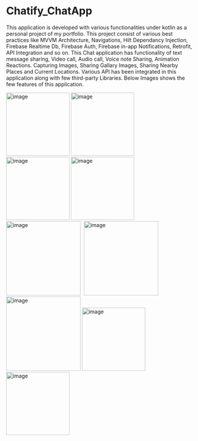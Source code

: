 # Chatify_ChatApp

This application is developed with various functionalities under kotlin as a personal project of my portfolio. 
This project consist of various best practices like MVVM Architecture, Navigations, Hilt Dependancy Injection, Firebase Realtime Db, Firebase Auth, Firebase in-app Notifications, Retrofit, API Integration and so on.
This Chat application has functionality of text message sharing, Video call, Audio call, Voice note Sharing, Animation Reactions. Capturing Images, Sharing Gallary Images, Sharing Nearby Places and Current Locations.
Various API has been integrated in this application along with few third-party Libraries. 
Below Images shows the few features of this application.

<img width="170" alt="image" src="https://user-images.githubusercontent.com/114451935/235498038-abbf331e-187b-4d53-8784-b573757cb653.png">
<img width="170" alt="image" src="https://user-images.githubusercontent.com/114451935/235498106-0d659094-0452-4d18-88fb-2c21f655c05e.png">
<img width="170" alt="image" src="https://user-images.githubusercontent.com/114451935/235498147-f825d2bc-b85b-41e6-9a4d-1553b6436e92.png">
<img width="170" alt="image" src="https://user-images.githubusercontent.com/114451935/235498173-ea102160-3ad2-4ba0-beb8-d2971c7dc436.png">
<img width="200" alt="image" src="https://user-images.githubusercontent.com/114451935/235498296-3c2167eb-ce7e-4dce-91fa-3ac094c62275.png">
<img width="1" alt="image" src="https://user-images.githubusercontent.com/114451935/235498364-38bec592-0ab5-4478-8261-82f6e919b19f.png">

<img width="200" alt="image" src="https://user-images.githubusercontent.com/114451935/235498234-15aac900-d0ac-4caa-8049-f762348c3816.png">
<img width="200" alt="image" src="https://user-images.githubusercontent.com/114451935/235498256-6ffce9b5-f832-47d1-ad9b-202fa4516221.png">



<img width="170" alt="image" src="https://user-images.githubusercontent.com/114451935/235498038-abbf331e-187b-4d53-8784-b573757cb653.png">
<img width="170" alt="image" src="https://user-images.githubusercontent.com/114451935/235498038-abbf331e-187b-4d53-8784-b573757cb653.png">
